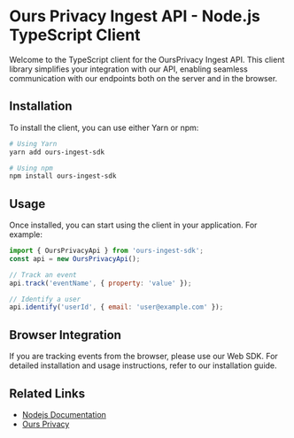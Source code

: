 # Ours Privacy Ingest API - Node.js TypeScript Client

Welcome to the TypeScript client for the OursPrivacy Ingest API. This client library simplifies your integration with our API, enabling seamless communication with our endpoints both on the server and in the browser.

## Installation

To install the client, you can use either Yarn or npm:

```bash
# Using Yarn
yarn add ours-ingest-sdk

# Using npm
npm install ours-ingest-sdk
```

## Usage

Once installed, you can start using the client in your application. For example:

```javascript
import { OursPrivacyApi } from 'ours-ingest-sdk';
const api = new OursPrivacyApi();

// Track an event
api.track('eventName', { property: 'value' });

// Identify a user
api.identify('userId', { email: 'user@example.com' });
```

## Browser Integration

If you are tracking events from the browser, please use our Web SDK. For detailed installation and usage instructions, refer to our installation guide.

## Related Links

- [Nodejs Documentation](https://docs.oursprivacy.com/docs/nodejs#/)
- [Ours Privacy](https://oursprivacy.com)
